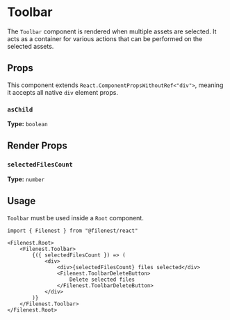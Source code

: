 # Toolbar

The `Toolbar` component is rendered when multiple assets are selected.
It acts as a container for various actions that can be performed on the selected assets.

## Props

This component extends `React.ComponentPropsWithoutRef<"div">`, meaning it accepts all native `div` element props.

### `asChild`

**Type:** `boolean`

## Render Props

### `selectedFilesCount`

**Type:** `number`

## Usage

`Toolbar` must be used inside a `Root` component.

```tsx
import { Filenest } from "@filenest/react"

<Filenest.Root>
    <Filenest.Toolbar>
        {({ selectedFilesCount }) => (
            <div>
                <div>{selectedFilesCount} files selected</div>
                <Filenest.ToolbarDeleteButton>
                    Delete selected files
                </Filenest.ToolbarDeleteButton>
            </div>
        )}
    </Filenest.Toolbar>
</Filenest.Root>
```